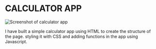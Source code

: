 # CALCULATOR APP

![Screenshot of calculator app](https://user-images.githubusercontent.com/28762894/102608450-e4b1a000-414f-11eb-94f5-f4ab3f1179c1.png)


I have built a simple calculator app using HTML to create the structure of the page.
styling it with CSS and
adding functions in the app using Javascript.
